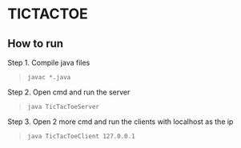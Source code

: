# TICTACTOE


## How to run
Step 1. Compile java files

> `javac *.java`

Step 2. Open cmd and run the server

> `java TicTacToeServer`

Step 3. Open 2 more cmd and run the clients with localhost as the ip

> `java TicTacToeClient 127.0.0.1`

